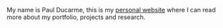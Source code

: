 My name is Paul Ducarme, this is my [personal website](https://ducarme.github.io) where I can read more about my portfolio, projects and research.

